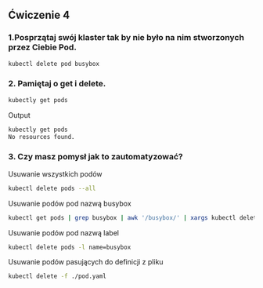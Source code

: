 ## Ćwiczenie 4

### 1.Posprzątaj swój klaster tak by nie było na nim stworzonych przez Ciebie Pod.

```bash
kubectl delete pod busybox
```

### 2. Pamiętaj o get i delete.

```bash
kubectly get pods
```

Output
```bash
kubectly get pods
No resources found.
```

### 3. Czy masz pomysł jak to zautomatyzować?

Usuwanie wszystkich podów
```bash
kubectl delete pods --all
```

Usuwanie podów pod nazwą busybox

```bash
kubectl get pods | grep busybox | awk '/busybox/' | xargs kubectl delete pod
```

Usuwanie podów pod nazwą label
```bash
kubectl delete pods -l name=busybox
```

Usuwanie podów pasujących do definicji z pliku

```bash
kubectl delete -f ./pod.yaml
```